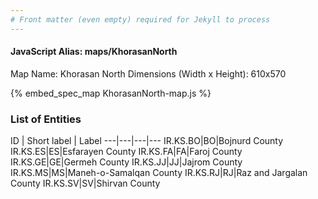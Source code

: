```yaml
---
# Front matter (even empty) required for Jekyll to process
---
```


#### JavaScript Alias: maps/KhorasanNorth

Map Name: Khorasan North
Dimensions (Width x Height): 610x570



{% embed_spec_map KhorasanNorth-map.js %}

### List of Entities

ID | Short label | Label
---|---|---|---
IR.KS.BO|BO|Bojnurd County
IR.KS.ES|ES|Esfarayen County
IR.KS.FA|FA|Faroj County
IR.KS.GE|GE|Germeh County
IR.KS.JJ|JJ|Jajrom County
IR.KS.MS|MS|Maneh-o-Samalqan County
IR.KS.RJ|RJ|Raz and Jargalan County
IR.KS.SV|SV|Shirvan County